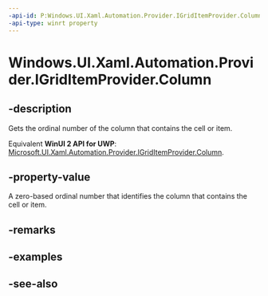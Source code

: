 ```yaml
---
-api-id: P:Windows.UI.Xaml.Automation.Provider.IGridItemProvider.Column
-api-type: winrt property
---
```


<!-- Property syntax
public int Column { get; }
-->

# Windows.UI.Xaml.Automation.Provider.IGridItemProvider.Column

## -description
Gets the ordinal number of the column that contains the cell or item.

Equivalent **WinUI 2 API for UWP**: [Microsoft.UI.Xaml.Automation.Provider.IGridItemProvider.Column](/windows/winui/api/microsoft.ui.xaml.automation.provider.igriditemprovider.column).

## -property-value
A zero-based ordinal number that identifies the column that contains the cell or item.

## -remarks

## -examples

## -see-also
